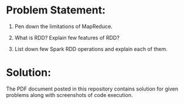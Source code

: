 # Problem Statement:

1.	Pen down the limitations of MapReduce.

2.	What is RDD? Explain few features of RDD?

3.	List down few Spark RDD operations and explain each of them.


# Solution:

The PDF document posted in this repository contains solution for given problems along with screenshots of code execution.
